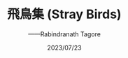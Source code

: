 ---
title: "飛鳥集 (Stray Birds)"
author: '——Rabindranath Tagore'
date: '2023/07/23'
isbn: '978-7-108-07233-7'
imageDir: ''
blockquote: '「」'
---